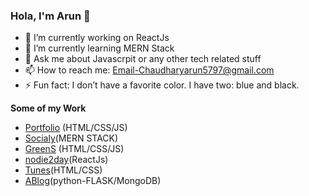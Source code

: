 ### Hola, I'm Arun 👋


 - 🔭 I’m currently working on ReactJs
 - 🌱 I’m currently learning MERN Stack
 - 💬 Ask me about Javascrpit or any other tech related stuff
 - 📫 How to reach me: Email-Chaudharyarun5797@gmail.com
 - ⚡ Fun fact: I don’t have a favorite color. I have two: blue and black.


**Some of my Work**

 - [Portfolio](https://c4pt4innull.github.io/Portfolio1/) (HTML/CSS/JS)
 - [Socialy](https://rocky-castle-95223.herokuapp.com/)(MERN STACK)
 - [GreenS](https://c4pt4innull.github.io/GreenS/) (HTML/CSS/JS)
 - [nodie2day](https://c4pt4innull.github.io/nodietoday/)(ReactJs)
 - [Tunes](https://c4pt4innull.github.io/Tunes/)(HTML/CSS)
 - [ABlog](http://arun5797.pythonanywhere.com/)(python-FLASK/MongoDB)
